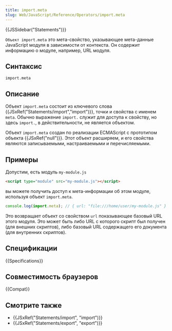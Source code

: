 ```yaml
---
title: import.meta
slug: Web/JavaScript/Reference/Operators/import.meta
---
```


{{JSSidebar("Statements")}}

`Объект import.meta` это мета-свойство, указывающее мета-данные JavaScript модуля в зависимости от контекста. Он содержит информацию о модуле, например, URL модуля.

## Синтаксис

```
import.meta
```

## Описание

Объект `import.meta` состоит из ключевого слова {{JSxRef("Statements/import","import")}}, точки и свойства с именем `meta`. Обычно выражение `import.` служит для доступа к свойству, но здесь `import.`, в действительности, не является объектом.

Объект `import.meta` создан по реализации ECMAScript с прототипом объекта {{JSxRef("null")}}. Этот объект расширяем, и его свойства являются записываемыми, настраиваемыми и перечисляемыми.

## Примеры

Допустим, есть модуль `my-module.js`

```html
<script type="module" src="my-module.js"></script>
```

вы можете получить доступ к мета-информации об этом модуле, используя объект `import.meta`.

```js
console.log(import.meta); // { url: "file:///home/user/my-module.js" }
```

Это возвращает объект со свойством `url` показывающее базовый URL этого модуля. Это может быть либо URL с которого скрипт был получен (для внешних скриптов), либо базовый URL содержащего его документа (для внутренних скриптов).

## Спецификации

{{Specifications}}

## Совместимость браузеров

{{Compat}}

## Смотрите также

- {{JSxRef("Statements/import", "import")}}
- {{JSxRef("Statements/export", "export")}}
